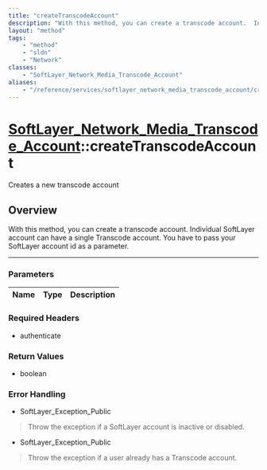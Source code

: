 ```yaml
---
title: "createTranscodeAccount"
description: "With this method, you can create a transcode account.  Individual SoftLayer account can have a single Transcode account.... "
layout: "method"
tags:
    - "method"
    - "sldn"
    - "Network"
classes:
    - "SoftLayer_Network_Media_Transcode_Account"
aliases:
    - "/reference/services/softlayer_network_media_transcode_account/createTranscodeAccount"
---
```

# [SoftLayer_Network_Media_Transcode_Account](/reference/services/SoftLayer_Network_Media_Transcode_Account)::createTranscodeAccount

Creates a new transcode account


## Overview 
With this method, you can create a transcode account.  Individual SoftLayer account can have a single Transcode account. You have to pass your SoftLayer account id as a parameter. 

-----

### Parameters 
|Name | Type | Description |
| --- | --- | --- |


### Required Headers
* authenticate


### Return Values
* boolean



### Error Handling

* SoftLayer_Exception_Public 

> Throw the exception if a SoftLayer account is inactive or disabled. 

* SoftLayer_Exception_Public 

> Throw the exception if a user already has a Transcode account. 



